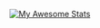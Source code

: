 [![My Awesome Stats](https://awesome-github-stats.azurewebsites.net/user-stats/mininxd?cardType=level&theme=&Background=DDDDFF00&Title=DD2727&Border=11111100&Icons=ffffff&Title=999&Ring=999&Text=999)](https://git.io/awesome-stats-card)
